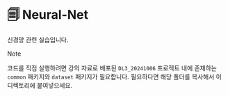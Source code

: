 # 🗐 Neural-Net

신경망 관련 실습입니다.

> [!NOTE] 
> 코드를 직접 실행하려면 강의 자료로 배포된 `DL3_20241006` 프로젝트 내에 존재하는 `common` 패키지와 `dataset` 패키지가 필요합니다. 필요하다면 해당 폴더를 복사해서 이 디렉토리에 붙여넣으세요.